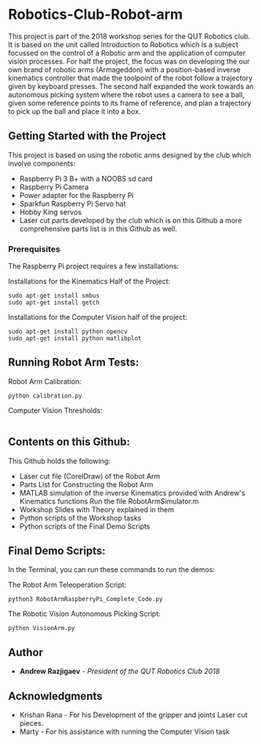 # Robotics-Club-Robot-arm
This project is part of the 2018 workshop series for the QUT Robotics club. It is based on the unit called Introduction to Robotics which is a subject focussed on the control of a Robotic arm and the application of computer vision processes. For half the project, the focus was on developing the our own brand of robotic arms (Armageddon) with a position-based inverse kinematics controller that made the toolpoint of the robot follow a trajectory given by keyboard presses. The second half expanded the work towards an autonomous picking system where the robot uses a camera to see a ball, given some reference points to its frame of reference, and plan a trajectory to pick up the ball and place it into a box.

## Getting Started with the Project
This project is based on using the robotic arms designed by the club which involve components:
* Raspberry Pi 3 B+ with a NOOBS sd card
* Raspberry Pi Camera
* Power adapter for the Raspberry Pi
* Sparkfun Raspberry Pi Servo hat
* Hobby King servos
* Laser cut parts developed by the club which is on this Github
a more comprehensive parts list is in this Github as well.

### Prerequisites
The Raspberry Pi project requires a few installations:

Installations for the Kinematics Half of the Project:
```
sudo apt-get install smbus
sudo apt-get install getch
```

Installations for the Computer Vision half of the project:
```
sudo apt-get install python opencv
sudo apt-get install python matlibplot
```

## Running Robot Arm Tests:

Robot Arm Calibration:
```
python calibration.py
```

Computer Vision Thresholds:
```

```

## Contents on this Github:
This Github holds the following:
* Laser cut file (CorelDraw) of the Robot Arm
* Parts List for Constructing the Robot Arm
* MATLAB simulation of the inverse Kinematics provided with Andrew's Kinematics functions
  Run the file RobotArmSimulator.m
* Workshop Slides with Theory explained in them
* Python scripts of the Workshop tasks
* Python scripts of the Final Demo Scripts


## Final Demo Scripts:

In the Terminal, you can run these commands to run the demos:

The Robot Arm Teleoperation Script:
```
python3 RobotArmRaspberryPi_Complete_Code.py
```

The Robotic Vision Autonomous Picking Script:
```
python VisionArm.py
```

## Author

* **Andrew Razjigaev** - *President of the QUT Robotics Club 2018*  

## Acknowledgments

* Krishan Rana - For his Development of the gripper and joints Laser cut pieces.
* Marty - For his assistance with running the Computer Vision task

